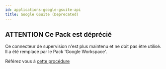 ```yaml
---
id: applications-google-gsuite-api
title: Google GSuite (Deprecated)
---
```


## **ATTENTION** Ce Pack est déprécié

Ce connecteur de supervision n'est plus maintenu et ne doit pas être utilisé. Il a été remplacé par
le Pack 'Google Workspace'.

Référez vous à [cette procédure](applications-google-workspace-api.md)
